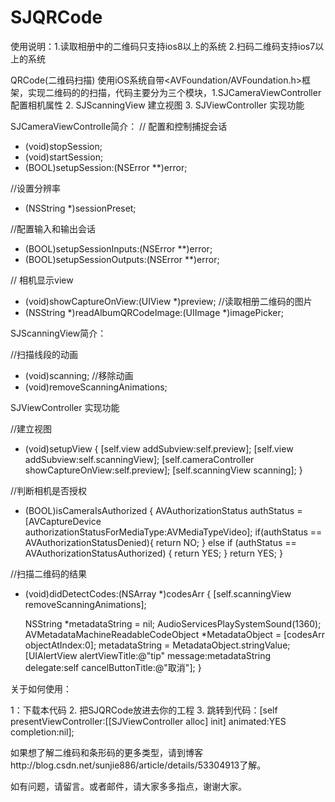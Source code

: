 # SJQRCode

使用说明：1.读取相册中的二维码只支持ios8以上的系统 2.扫码二维码支持ios7以上的系统


QRCode(二维码扫描) 使用iOS系统自带<AVFoundation/AVFoundation.h>框架，实现二维码的的扫描，代码主要分为三个模块，1.SJCameraViewController 配置相机属性 2. SJScanningView 建立视图 3. SJViewController 实现功能



 SJCameraViewControlle简介：
// 配置和控制捕捉会话
- (void)stopSession;
- (void)startSession;
- (BOOL)setupSession:(NSError **)error;

//设置分辨率
- (NSString *)sessionPreset;

//配置输入和输出会话
- (BOOL)setupSessionInputs:(NSError **)error;
- (BOOL)setupSessionOutputs:(NSError **)error;

// 相机显示view
- (void)showCaptureOnView:(UIView *)preview;
//读取相册二维码的图片
- (NSString *)readAlbumQRCodeImage:(UIImage *)imagePicker;





 SJScanningView简介：

//扫描线段的动画
- (void)scanning;
//移除动画
- (void)removeScanningAnimations;


 SJViewController 实现功能

//建立视图
- (void)setupView {
    [self.view addSubview:self.preview];
    [self.view addSubview:self.scanningView];
    [self.cameraController showCaptureOnView:self.preview];
    [self.scanningView scanning];
}

//判断相机是否授权

- (BOOL)isCameraIsAuthorized {
    AVAuthorizationStatus authStatus = [AVCaptureDevice authorizationStatusForMediaType:AVMediaTypeVideo];
    if(authStatus == AVAuthorizationStatusDenied){
        return NO;
    } else if (authStatus == AVAuthorizationStatusAuthorized) {
        return YES;
    }
    return YES;
}

//扫描二维码的结果

- (void)didDetectCodes:(NSArray *)codesArr {
    [self.scanningView removeScanningAnimations];
    
    NSString *metadataString = nil;
    AudioServicesPlaySystemSound(1360);
    AVMetadataMachineReadableCodeObject *MetadataObject = [codesArr objectAtIndex:0];
    metadataString = MetadataObject.stringValue;
   [UIAlertView alertViewTitle:@"tip" message:metadataString delegate:self cancelButtonTitle:@"取消"];
}


关于如何使用：


1：下载本代码
2. 把SJQRCode放进去你的工程
3. 跳转到代码：[self presentViewController:[[SJViewController alloc] init] animated:YES completion:nil];

如果想了解二维码和条形码的更多类型，请到博客http://blog.csdn.net/sunjie886/article/details/53304913了解。

如有问题，请留言。或者邮件，请大家多多指点，谢谢大家。
 
